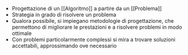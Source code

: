 - Progettazione di un [[Algoritmo]] a partire da un [[Problema]]
- Strategia in grado di risolvere un problema
- Qualora possibile, si impiegano metodologie di progettazione, che permettono di migliorare le prestazioni e a risolvere problemi in modo ottimale
- Con problemi particolarmente complessi si mira a trovare soluzioni accettabili, approssimando ove necessario
